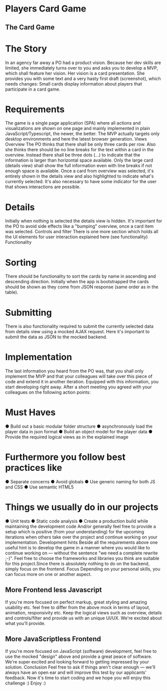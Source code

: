 # Players Card Game

## The Card Game
# The Story
In an agency far away a PO had a product vision.
Because her dev skills are limited, she immediately turns over to you and asks you to
develop a MVP, which shall feature her vision. Her vision is a card presentation. She
provides you with some text and a very hasty first draft (screenshot), which needs
changes: Small cards display information about players that participate in a card game.

# Requirements
The game is a single page application (SPA) where all actions and visualizations are shown on
one page and mainly implemented in plain JavaScript/Typescript, the newer, the better. The
MVP actually targets only desktop environments and here the latest browser generation.
Views
Overview
The PO thinks that there shall be only three cards per row. Also she thinks there should be no line
breaks for the text within a card in the overview. Instead there shall be three dots (...) to indicate
that the information is larger than horizontal space available. Only the large card (details view)
shall show the full information even with line breaks if not enough space is available. Once a card
from overview was selected, it's entirely shown in the details view and also highlighted to indicate
what's currently selected. It's also necessary to have some indicator for the user that shows
interactions are possible.
# Details
Initially when nothing is selected the details view is hidden. It's important for the PO to avoid
side effects like a "bumping" overview, once a card item was selected.
Controls and filter
There is one more section which holds all the UI elements for user
interaction explained here (see functionality)
Functionality
# Sorting
There should be functionality to sort the cards by name in ascending and descending direction.
Initially when the app is bootstrapped the cards should be shown as they come from JSON
response (same order as in the table).
# Submitting
There is also functionality required to submit the currently selected data from details view using
a mocked AJAX request. Here it's important to submit the data as JSON to the mocked backend.
# Implementation
The last information you heard from the PO was, that you shall only implement the MVP and that
your colleagues will take over this piece of code and extend it in another iteration. Equipped with
this information, you start developing right away.
After a short meeting you agreed with your colleagues on the following action points:
# Must Haves
● Build out a basic modular folder structure
● asynchronously load the player data in json format
● Build an object model for the player data
● Provide the required logical views as in the explained image
# Furthermore you follow best practices like
● Separate concerns
● Avoid globals
● Use generic naming for both JS and CSS
● Use semantic HTML5
# Things we usually do in our projects
● Unit tests
● Static code analysis
● Create a production build while maintaining the development code
And/or generally feel free to provide a setup which is positive (from your understanding) for the
upcoming iterations when others take over the project and continue working on your
implementation.
Development hints
Beside all the requirements above one useful hint is to develop the game in a manner where you
would like to continue working on — without the sentence "we need a complete rewrite ;-)".
Feel free to choose the frameworks and libraries you think are suitable for this project.Since there
is absolutely nothing to do on the backend, simply focus on the frontend.
Focus
Depending on your personal skills, you can focus more on one or another aspect.
## More Frontend less Javascript
If you're more focused on perfect markup, great styling and amazing usability etc. feel free to differ
from the above mock in terms of layout, animation, responsivity etc. Keep the logical views such as
overview, details and controls/filter and provide us with an unique UI/UX. We're excited about
what you'll provide.
## More JavaScriptless Frontend
If you're more focused on JavaScript (software) development, feel free to use the
mocked "design" above and provide a great peace of software. We're super excited
and looking forward to getting impressed by your solution.
Conclusion
Feel free to ask if things aren't clear enough — we'll always have an open ear and will improve
this test by our applicants' feedback. Now it's time to start coding and we hope you will enjoy
this challenge :)
Enjoy :)
